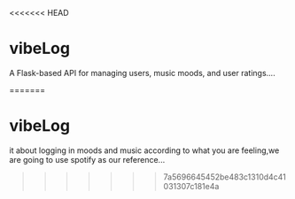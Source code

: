 <<<<<<< HEAD
# vibeLog

A Flask-based API for managing users, music moods, and user ratings....

=======
# vibeLog

it about logging in moods and music according to what you are feeling,we are going to use spotify as our reference...
>>>>>>> 7a5696645452be483c1310d4c41031307c181e4a
